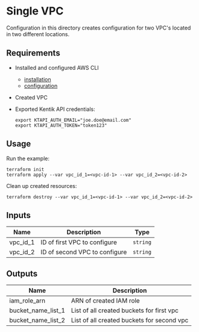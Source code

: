# Single VPC

Configuration in this directory creates configuration for two VPC's located in two different locations.


## Requirements

- Installed and configured AWS CLI
    - [installation](https://docs.aws.amazon.com/cli/latest/userguide/install-cliv2.html)
    - [configuration](https://docs.aws.amazon.com/cli/latest/userguide/cli-configure-quickstart.html)
- Created VPC
- Exported Kentik API credentials:

  ```shell
  export KTAPI_AUTH_EMAIL="joe.doe@email.com"
  export KTAPI_AUTH_TOKEN="token123"
  ```

## Usage

Run the example:

```shell
terraform init
terraform apply --var vpc_id_1=<vpc-id-1> --var vpc_id_2=<vpc-id-2>
```

Clean up created resources:

```shell
terraform destroy --var vpc_id_1=<vpc-id-1> --var vpc_id_2=<vpc-id-2>
```

## Inputs

| Name      | Description                   | Type |
|-----------|-------------------------------|------|
| vpc\_id_1 | ID of first VPC to configure  | `string`|
| vpc\_id_2 | ID of second VPC to configure | `string`|

## Outputs

| Name                 | Description                                |
|----------------------|--------------------------------------------|
| iam\_role\_arn       | ARN of created IAM role                    |
| bucket\_name\_list_1 | List of all created buckets for first vpc  |
| bucket\_name\_list_2 | List of all created buckets for second vpc |
